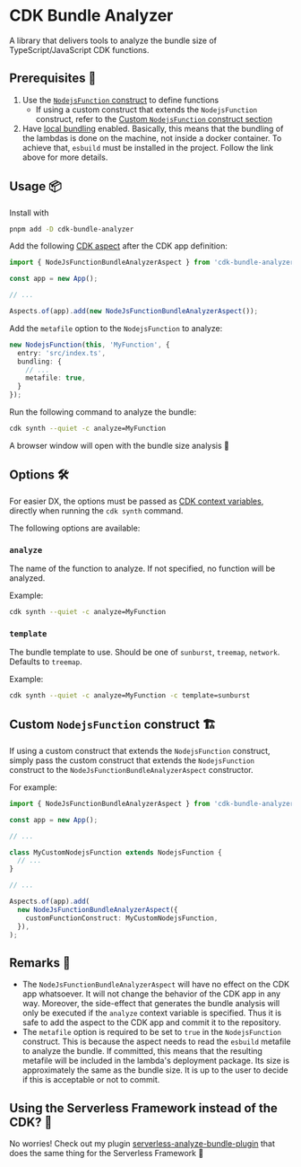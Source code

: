 # CDK Bundle Analyzer

A library that delivers tools to analyze the bundle size of TypeScript/JavaScript CDK functions.

## Prerequisites 📓

1. Use the [`NodejsFunction` construct](https://docs.aws.amazon.com/cdk/api/v2/docs/aws-cdk-lib.aws_lambda_nodejs-readme.html) to define functions
   - If using a custom construct that extends the `NodejsFunction` construct, refer to the [Custom `NodejsFunction` construct section](#custom-nodejsfunction-construct-%EF%B8%8F)
2. Have [local bundling](https://docs.aws.amazon.com/cdk/api/v2/docs/aws-cdk-lib.aws_lambda_nodejs-readme.html#local-bundling) enabled. Basically, this means that the bundling of the lambdas is done on the machine, not inside a docker container. To achieve that, `esbuild` must be installed in the project. Follow the link above for more details.

## Usage 📦

Install with

```bash
pnpm add -D cdk-bundle-analyzer
```

Add the following [CDK aspect](https://docs.aws.amazon.com/cdk/v2/guide/aspects.html) after the CDK app definition:

```ts
import { NodeJsFunctionBundleAnalyzerAspect } from 'cdk-bundle-analyzer';

const app = new App();

// ...

Aspects.of(app).add(new NodeJsFunctionBundleAnalyzerAspect());
```

Add the `metafile` option to the `NodejsFunction` to analyze:

```ts
new NodejsFunction(this, 'MyFunction', {
  entry: 'src/index.ts',
  bundling: {
    // ...
    metafile: true,
  }
});
```

Run the following command to analyze the bundle:

```bash
cdk synth --quiet -c analyze=MyFunction
```

A browser window will open with the bundle size analysis 🎉

## Options 🛠

For easier DX, the options must be passed as [CDK context variables](https://docs.aws.amazon.com/cdk/v2/guide/context.html), directly when running the `cdk synth` command.

The following options are available:

### `analyze`

The name of the function to analyze. If not specified, no function will be analyzed.

Example:

```bash
cdk synth --quiet -c analyze=MyFunction
```

### `template`

The bundle template to use. Should be one of `sunburst`, `treemap`, `network`. Defaults to `treemap`.

Example:

```bash
cdk synth --quiet -c analyze=MyFunction -c template=sunburst
```

## Custom `NodejsFunction` construct 🏗️

If using a custom construct that extends the `NodejsFunction` construct, simply pass the custom construct that extends the `NodejsFunction` construct to the `NodeJsFunctionBundleAnalyzerAspect` constructor.

For example:

```ts
import { NodeJsFunctionBundleAnalyzerAspect } from 'cdk-bundle-analyzer';

const app = new App();

// ...

class MyCustomNodejsFunction extends NodejsFunction {
  // ...
}

// ...

Aspects.of(app).add(
  new NodeJsFunctionBundleAnalyzerAspect({
    customFunctionConstruct: MyCustomNodejsFunction,
  }),
);
```

## Remarks 📝

- The `NodeJsFunctionBundleAnalyzerAspect` will have no effect on the CDK app whatsoever. It will not change the behavior of the CDK app in any way. Moreover, the side-effect that generates the bundle analysis will only be executed if the `analyze` context variable is specified. Thus it is safe to add the aspect to the CDK app and commit it to the repository.
- The `metafile` option is required to be set to `true` in the `NodejsFunction` construct. This is because the aspect needs to read the `esbuild` metafile to analyze the bundle. If committed, this means that the resulting metafile will be included in the lambda's deployment package. Its size is approximately the same as the bundle size. It is up to the user to decide if this is acceptable or not to commit.

## Using the Serverless Framework instead of the CDK? 🤔

No worries! Check out my plugin [serverless-analyze-bundle-plugin](https://github.com/adriencaccia/serverless-analyze-bundle-plugin) that does the same thing for the Serverless Framework 🚀
